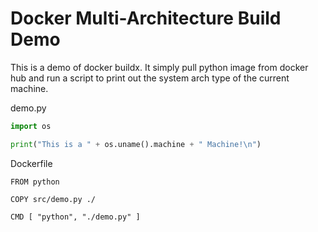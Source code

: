 # Docker Multi-Architecture Build Demo

This is a demo of docker buildx. It simply pull python image from docker hub and run a script to print out the system arch type of the current machine.

demo.py<br>
```python
import os

print("This is a " + os.uname().machine + " Machine!\n")
```

Dockerfile<br>
```docker
FROM python

COPY src/demo.py ./

CMD [ "python", "./demo.py" ]
```
